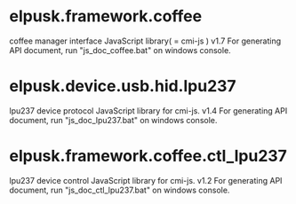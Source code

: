 # elpusk.framework.coffee
coffee manager interface JavaScript  library( = cmi-js )
v1.7
For generating API document, run "js_doc_coffee.bat" on windows console.

# elpusk.device.usb.hid.lpu237
lpu237 device protocol JavaScript  library for cmi-js.
v1.4
For generating API document, run "js_doc_lpu237.bat" on windows console.

# elpusk.framework.coffee.ctl_lpu237
lpu237 device control JavaScript  library for cmi-js.
v1.2
For generating API document, run "js_doc_ctl_lpu237.bat" on windows console.